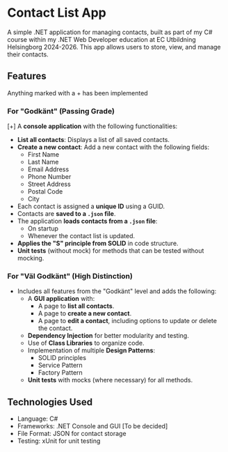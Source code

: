 # Contact List App

A simple .NET application for managing contacts, built as part of my C# course within my .NET Web Developer education at EC Utbildning Helsingborg 2024-2026. This app allows users to store, view, and manage their contacts.

## Features
Anything marked with a + has been implemented
### For "Godkänt" (Passing Grade)
[+] A **console application** with the following functionalities:
  + **List all contacts**: Displays a list of all saved contacts.
  + **Create a new contact**: Add a new contact with the following fields:
    - First Name
    - Last Name
    - Email Address
    - Phone Number
    - Street Address
    - Postal Code
    - City
  + Each contact is assigned a **unique ID** using a GUID.
  + Contacts are **saved to a `.json` file**.
  + The application **loads contacts from a `.json` file**:
    + On startup
    + Whenever the contact list is updated.
  + **Applies the "S" principle from SOLID** in code structure.
  + **Unit tests** (without mock) for methods that can be tested without mocking.

### For "Väl Godkänt" (High Distinction)
- Includes all features from the "Godkänt" level and adds the following:
  - A **GUI application** with:
    - A page to **list all contacts**.
    - A page to **create a new contact**.
    - A page to **edit a contact**, including options to update or delete the contact.
  + **Dependency Injection** for better modularity and testing.
  + Use of **Class Libraries** to organize code.
  + Implementation of multiple **Design Patterns**:
    + SOLID principles
    + Service Pattern
    + Factory Pattern
  + **Unit tests** with mocks (where necessary) for all methods.

## Technologies Used
- Language: C#
- Frameworks: .NET Console and GUI [To be decided]
- File Format: JSON for contact storage
- Testing: xUnit for unit testing
